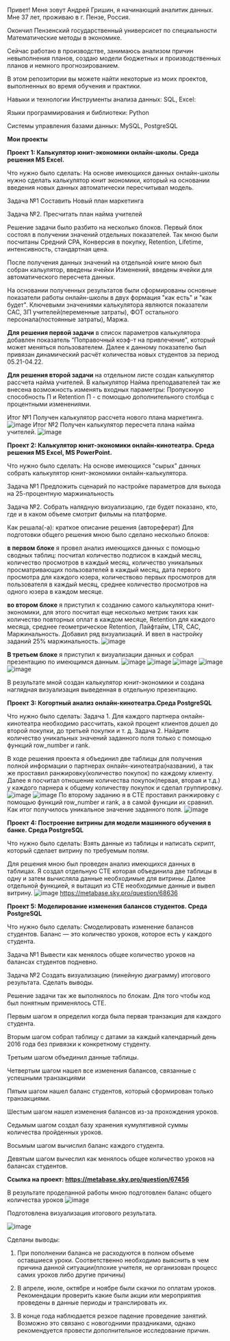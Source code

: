 Привет! Меня зовут Андрей Гришин, я начинающий аналитик данных. 
Мне 37 лет, проживаю в г. Пензе, Россия. 

Окончил Пензенский государственный универсисет по специальности Математические методы в экономике. 

Сейчас работаю в производстве, занимаюсь анализом причин невыполнения планов, создаю модели бюджетных и производственных планов и немного прогнозированием. 

В этом репозитории вы можете найти некоторые из моих проектов, выполненных во время обучения и практики.

Навыки и технологии
Инструменты анализа данных: SQL, Excel:

Языки программирования и библиотеки: Python

Системы управления базами данных: MySQL, PostgreSQL



**Мои проекты**



**Проект 1: Калькулятор юнит-экономики онлайн-школы. Среда решения MS Excel.**

Что нужно было сделать:
На основе имеющихся данных онлайн-школы нужно сделать калькулятор юнит экономики, который на основании введения новых данных автоматически пересчитывал модель.  

Задача №1 Составить Новый план маркетинга

Задача №2. Пресчитать план найма учителей

Решение задачи было разбито на несколько блоков.
Первый блок состоял в получении значений отдельных показателей. Так мною были посчитаны Средний CPA, Конверсия в покупку, Retention, Lifetime, интенсивность, стандартная цена.

После получения данных значений на отдельной книге мною был собран кальулятор, введены ячейки Изменений, введены ячейки для автоматического пересчета данных.

На основании полученных результатов были сформированы основные показатели работы онлайн-школы в двух формация "как есть" и "как будет". Ключевыми значениями калькулятора являются показатели CAC, ЗП учителей(переменные затраты), ФОТ остального персонала(постоянные затраты), Маржа.

**Для решения первой задачи** в список параметров калькулятора добавлен показатель “Поправочный  коэф-т на привлечение", который может меняться пользователем. Далее к данному показателю был привязан динамический расчёт количества новых студентов за период 05.21-04.22.

**Для решения второй задачи** на отдельном листе создан калькулятор рассчета найма учителей. В калькулятор Найма преподавателей так же внесена возможность изменять входных параметры: Пропускную способность П и Retention П - с помощью дополнительного столбца с процентными изменениями.

 
Итог №1 Получен калькулятор рассчета нового плана маркетинга.
![image](https://github.com/Zergusa/Zergusa/assets/138280716/2d88541c-2a45-4b63-bd96-89705851b7b6)
Итог №2 Получен калькулятор пересчета плана найма учителей.
![image](https://github.com/Zergusa/Zergusa/assets/138280716/c5725ba2-caf7-4893-9a61-719e3c87875f)


**Проект 2: Калькулятор юнит-экономики онлайн-кинотеатра. **Cреда решения MS Excel, MS PowerPoint**.**		

Что нужно было сделать:
На основе имеющихся "сырых" данных собрать калькулятор юнит-экономики онлайн-калькулятора.  



Задача №1 Предложить сценарий по настройке параметров для выхода на 25-процентную маржинальность 

Задача №2. Cобрать налядную визуализацию, где будет показано, кто, где и в каком объеме смотрит фильмы на платформе.

Как решала(-а): краткое описание решения (автореферат)
Для подготовки общего решения мною было сделано несколько блоков:

**в первом блоке** я провел анализ имеющихся данных с помощью сводных таблиц: посчитал количество подписок в каждый месяц, количество просмотров в каждый месяц, количество уникальных просматривающих пользователей в каждый месяц,
дата первого просмотра для каждого юзера, количествово первых просмотров для пользователя в каждый месяц, среднее количество просмотров на одного юзера в каждом месяце.

**во втором блоке** я приступил к созданию самого калькулятора юнит-экономики, для этого посчитал еще несколько метрик таких как количество повторных оплат в каждом месяце, Retention для каждого месяца, 
cреднее геометрическое Retention, Лайфтайм, LTR, CAC, Маржинальность. Добавил ряд визуализаций. И ввел в настройку заданий 25% маржинальность. 
![image](https://github.com/Zergusa/Zergusa/assets/138280716/3785a152-5df7-4bbd-9382-9961dbbf025b)

**В третьем блоке** я приступил к визуализации данных и собрал презентацию по имеющимся данным.
![image](https://github.com/Zergusa/Zergusa/assets/138280716/5eaee5f7-8c5d-4a95-829a-f11b0e827d00)
![image](https://github.com/Zergusa/Zergusa/assets/138280716/c5521f9f-f18a-452d-8de9-40512720e8cc)
![image](https://github.com/Zergusa/Zergusa/assets/138280716/cf9c6c38-3f4a-473e-9cd0-e52d18259028)
![image](https://github.com/Zergusa/Zergusa/assets/138280716/02fb22b2-76b9-4513-b4d5-fdba03143247)
![image](https://github.com/Zergusa/Zergusa/assets/138280716/90d1c402-d745-4572-b90d-da627b09b883)

В результате мной создан калькулятор юнит-экономики и создана наглядная визуализация выведенная в отдельную презентацию. 



**Проект 3: Когортный анализ онлайн-кинотеатра.Среда PostgreSQL**

Что нужно было сделать: 
Задача 1. Для каждого партнера онлайн-кинотеатра необходимо рассчитать, какой процент клиентов дошел до второй покупки, до третьей покупки и т. д.
Задача 2. Найдите количество уникальных значений заданного поля только с помощью функций row_number и rank.

В ходе решения проекта я объединил две таблицы для получения полной информации о партнерах онлайн-кинотеатра(названии), а так же проставил ранжировку(количество покупок) по каждому клиенту. Далее я посчитал отношение количества покупок(первая, вторая и т.д.) у каждого парнера к общему количеству покупок и сделал группировку. 
![image](https://github.com/Zergusa/Zergusa/assets/138280716/00384365-663e-4509-b75c-253178ddfa1a)
![image](https://github.com/Zergusa/Zergusa/assets/138280716/0e2850c1-5b80-4994-8735-925c9aaf3cbe)
По второму заданию я в СТЕ проставил ранжировку с помощью функций row_number и rank, а в самой функции их сравнил. Как итог получилось уникальное значение заданного поля. 
![image](https://github.com/Zergusa/Zergusa/assets/138280716/f51fbdd1-60ec-4d36-b000-52b57fba61ea)



**Проект 4: Построение витрины для модели машинного обучения в банке. Среда PostgreSQL**

Что нужно было сделать: Взять данные из таблицы и написать скрипт, который сделает витрину по требуемым полям.

Для решения мною был проведен анализ имеющихся данных в таблицах.
Я создал отдельную CTE которая объединила две таблицы в одну и затем вычисляла данные необходимые для витрины.
Далее отдельной функцией, я вытащил из CTE необходимые данные и вывел витрину.
![image](https://github.com/Zergusa/Zergusa/assets/138280716/b7bf4326-795c-4ac0-9b80-d389e11f38ef)
https://metabase.sky.pro/question/68636


**Проект 5: Моделирование изменения балансов студентов. Среда PostgreSQL**

Что нужно было сделать: Смоделировать изменение балансов студентов. Баланс — это количество уроков, которое есть у каждого студента.

Задача №1 Вывести как менялось общее количество уроков на балансах студентов подневно.

Задача №2 Создать визуализацию (линейную диаграмму) итогового результата. Сделать выводы. 

Решение задачи так же выполнялось по блокам. Для того чтобы код был понятным применялось CTE.

Первым шагом я определил когда была первая транзакция для каждого студента.

Вторым шагом собрал таблицу с датами за каждый календарный день 2016 года без привязки к конкретному студенту.

Третьим шагом объединил данные таблицы.

Четвертым шагом нашел все изменения балансов, связанные с успешными транзакциями

Пятым шагом нашел баланс студентов, который сформирован только транзакциями. 

Шестым шагом нашел изменения балансов из-за прохождения уроков.

Седьмым шагом создал базу хранения кумулятивной суммы количества пройденных уроков.

Восьмым шагом вычислил баланс каждого студента. 

Девятым шагом вычеслил как менялось общее количество уроков на балансах студентов.

**Ссылка на проект: https://metabase.sky.pro/question/67456**

В результате проделанной работы мною подготовлен баланс общего количества уроков
![image](https://github.com/Zergusa/Zergusa/assets/138280716/94d97538-0f11-4f90-9ebd-2faac2745a7b)

Подготовлена визуализация итогового результата.

![image](https://github.com/Zergusa/Zergusa/assets/138280716/6db80623-55a5-4e3c-8b07-58c70d15886f)

Сделаны выводы: 
1.	При пополнении баланса не расходуются в полном объеме оставшиеся уроки. Соответственно необходимо выяснить в чем причина данной ситуации(плохие учителя, не организован процесс самих уроков либо другие причины)
   
2.	В апреле, июле, октябре и ноябре были скачки по оплатам уроков. Рекомендации проверить какие были акции или мероприятия проведены в данные периоды и транслировать их.
   
3.	В конце года наблюдается резкое падение проведение занятий. Возможно это связано с новогодними праздниками, однако рекомендуется провести дополнительное исследование причин.
